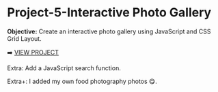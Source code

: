 # Project-5-Interactive Photo Gallery

**Objective:** Create an interactive photo gallery using JavaScript and CSS Grid Layout.

➡️ [VIEW PROJECT](https://rapidisimo.github.io/Project-5-Photo-Gallery/)

Extra: Add a JavaScript search function. 

Extra+: I added my own food photography photos 😋.